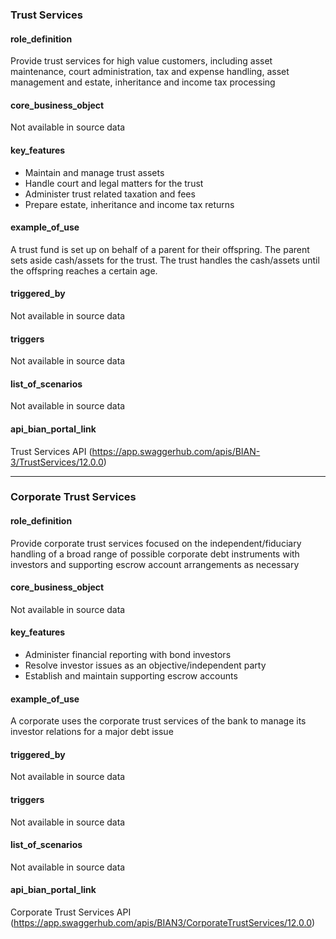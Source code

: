 ### Trust Services

#### role_definition
Provide trust services for high value customers, including asset maintenance, court administration, tax and expense handling, asset management and estate, inheritance and income tax processing

#### core_business_object
Not available in source data

#### key_features
- Maintain and manage trust assets
- Handle court and legal matters for the trust
- Administer trust related taxation and fees
- Prepare estate, inheritance and income tax returns

#### example_of_use
A trust fund is set up on behalf of a parent for their offspring. The parent sets aside cash/assets for the trust. The trust handles the cash/assets until the offspring reaches a certain age.

#### triggered_by
Not available in source data

#### triggers
Not available in source data

#### list_of_scenarios
Not available in source data

#### api_bian_portal_link
Trust Services API (https://app.swaggerhub.com/apis/BIAN-3/TrustServices/12.0.0)

---

### Corporate Trust Services

#### role_definition
Provide corporate trust services focused on the independent/fiduciary handling of a broad range of possible corporate debt instruments with investors and supporting escrow account arrangements as necessary

#### core_business_object
Not available in source data

#### key_features
- Administer financial reporting with bond investors
- Resolve investor issues as an objective/independent party
- Establish and maintain supporting escrow accounts

#### example_of_use
A corporate uses the corporate trust services of the bank to manage its investor relations for a major debt issue

#### triggered_by
Not available in source data

#### triggers
Not available in source data

#### list_of_scenarios
Not available in source data

#### api_bian_portal_link
Corporate Trust Services API (https://app.swaggerhub.com/apis/BIAN3/CorporateTrustServices/12.0.0)
